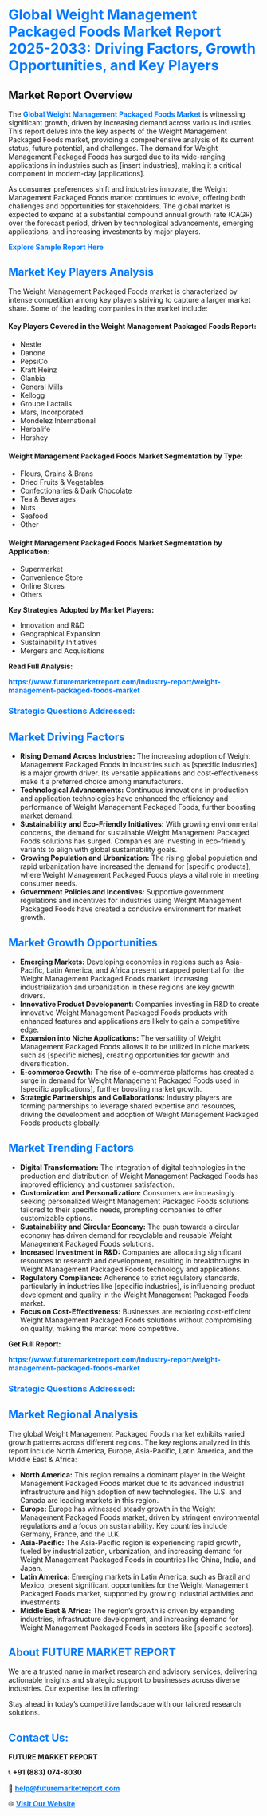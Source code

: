 <h1 style="color: #007BFF;">Global Weight Management Packaged Foods Market Report 2025-2033: Driving Factors, Growth Opportunities, and Key Players</h1>

<section id="overview">
<h2>Market Report Overview</h2>
<p>The <a href="https://www.futuremarketreport.com/industry-report/weight-management-packaged-foods-market" style="color: #007BFF; text-decoration: none;"><strong>Global Weight Management Packaged Foods Market</strong></a> is witnessing significant growth, driven by increasing demand across various industries. This report delves into the key aspects of the Weight Management Packaged Foods market, providing a comprehensive analysis of its current status, future potential, and challenges. The demand for Weight Management Packaged Foods has surged due to its wide-ranging applications in industries such as [insert industries], making it a critical component in modern-day [applications].</p>
<p>As consumer preferences shift and industries innovate, the Weight Management Packaged Foods market continues to evolve, offering both challenges and opportunities for stakeholders. The global market is expected to expand at a substantial compound annual growth rate (CAGR) over the forecast period, driven by technological advancements, emerging applications, and increasing investments by major players.</p>
</section>

<section id="overview">
<p><a href="https://www.futuremarketreport.com/request-sample/reportId=61841" style="color: #007BFF; text-decoration: none;"><strong>Explore Sample Report Here</strong></a></p>
</section>

<section id="key-players">
<h2 style="color: #007BFF;">Market Key Players Analysis</h2>
<p>The Weight Management Packaged Foods market is characterized by intense competition among key players striving to capture a larger market share. Some of the leading companies in the market include:</p>
<h4>Key Players Covered in the Weight Management Packaged Foods Report:</h4>
<ul><li>Nestle</li><li>Danone</li><li>PepsiCo</li><li>Kraft Heinz</li><li>Glanbia</li><li>General Mills</li><li>Kellogg</li><li>Groupe Lactalis</li><li>Mars, Incorporated</li><li>Mondelez International</li><li>Herbalife</li><li>Hershey</li></ul>
<h4>Weight Management Packaged Foods Market Segmentation by Type:</h4>
<ul><li>Flours, Grains &amp; Brans</li><li>Dried Fruits &amp; Vegetables</li><li>Confectionaries &amp; Dark Chocolate</li><li>Tea &amp; Beverages</li><li>Nuts</li><li>Seafood</li><li>Other</li></ul>

<h4>Weight Management Packaged Foods Market Segmentation by Application:</h4>
<ul><li>Supermarket</li><li>Convenience Store</li><li>Online Stores</li><li>Others</li></ul>
<p><strong>Key Strategies Adopted by Market Players:</strong></p>
<ul>
<li>Innovation and R&D</li>
<li>Geographical Expansion</li>
<li>Sustainability Initiatives</li>
<li>Mergers and Acquisitions</li>
</ul>
</section>

<section>
<p><strong>Read Full Analysis: </strong></p><a href="https://www.futuremarketreport.com/industry-report/weight-management-packaged-foods-market" style="color: #007BFF; text-decoration: none;"><strong>https://www.futuremarketreport.com/industry-report/weight-management-packaged-foods-market</strong></a>
<h3 style="color: #007BFF;">Strategic Questions Addressed:</h3>
</section>

<section id="driving-factors">
<h2 style="color: #007BFF;">Market Driving Factors</h2>
<ul>
<li><strong>Rising Demand Across Industries:</strong> The increasing adoption of Weight Management Packaged Foods in industries such as [specific industries] is a major growth driver. Its versatile applications and cost-effectiveness make it a preferred choice among manufacturers.</li>
<li><strong>Technological Advancements:</strong> Continuous innovations in production and application technologies have enhanced the efficiency and performance of Weight Management Packaged Foods, further boosting market demand.</li>
<li><strong>Sustainability and Eco-Friendly Initiatives:</strong> With growing environmental concerns, the demand for sustainable Weight Management Packaged Foods solutions has surged. Companies are investing in eco-friendly variants to align with global sustainability goals.</li>
<li><strong>Growing Population and Urbanization:</strong> The rising global population and rapid urbanization have increased the demand for [specific products], where Weight Management Packaged Foods plays a vital role in meeting consumer needs.</li>
<li><strong>Government Policies and Incentives:</strong> Supportive government regulations and incentives for industries using Weight Management Packaged Foods have created a conducive environment for market growth.</li>
</ul>
</section>

<section id="growth-opportunities">
<h2 style="color: #007BFF;">Market Growth Opportunities</h2>
<ul>
<li><strong>Emerging Markets:</strong> Developing economies in regions such as Asia-Pacific, Latin America, and Africa present untapped potential for the Weight Management Packaged Foods market. Increasing industrialization and urbanization in these regions are key growth drivers.</li>
<li><strong>Innovative Product Development:</strong> Companies investing in R&D to create innovative Weight Management Packaged Foods products with enhanced features and applications are likely to gain a competitive edge.</li>
<li><strong>Expansion into Niche Applications:</strong> The versatility of Weight Management Packaged Foods allows it to be utilized in niche markets such as [specific niches], creating opportunities for growth and diversification.</li>
<li><strong>E-commerce Growth:</strong> The rise of e-commerce platforms has created a surge in demand for Weight Management Packaged Foods used in [specific applications], further boosting market growth.</li>
<li><strong>Strategic Partnerships and Collaborations:</strong> Industry players are forming partnerships to leverage shared expertise and resources, driving the development and adoption of Weight Management Packaged Foods products globally.</li>
</ul>
</section>

<section id="trending-factors">
<h2 style="color: #007BFF;">Market Trending Factors</h2>
<ul>
<li><strong>Digital Transformation:</strong> The integration of digital technologies in the production and distribution of Weight Management Packaged Foods has improved efficiency and customer satisfaction.</li>
<li><strong>Customization and Personalization:</strong> Consumers are increasingly seeking personalized Weight Management Packaged Foods solutions tailored to their specific needs, prompting companies to offer customizable options.</li>
<li><strong>Sustainability and Circular Economy:</strong> The push towards a circular economy has driven demand for recyclable and reusable Weight Management Packaged Foods solutions.</li>
<li><strong>Increased Investment in R&D:</strong> Companies are allocating significant resources to research and development, resulting in breakthroughs in Weight Management Packaged Foods technology and applications.</li>
<li><strong>Regulatory Compliance:</strong> Adherence to strict regulatory standards, particularly in industries like [specific industries], is influencing product development and quality in the Weight Management Packaged Foods market.</li>
<li><strong>Focus on Cost-Effectiveness:</strong> Businesses are exploring cost-efficient Weight Management Packaged Foods solutions without compromising on quality, making the market more competitive.</li>
</ul>
</section>

<section>
<p><strong>Get Full Report: </strong></p><a href="https://www.futuremarketreport.com/industry-report/weight-management-packaged-foods-market" style="color: #007BFF; text-decoration: none;"><strong>https://www.futuremarketreport.com/industry-report/weight-management-packaged-foods-market</strong></a>
<h3 style="color: #007BFF;">Strategic Questions Addressed:</h3>
</section>


<section id="regional-analysis">
<h2 style="color: #007BFF;">Market Regional Analysis</h2>
<p>The global Weight Management Packaged Foods market exhibits varied growth patterns across different regions. The key regions analyzed in this report include North America, Europe, Asia-Pacific, Latin America, and the Middle East & Africa:</p>
<ul>
<li><strong>North America:</strong> This region remains a dominant player in the Weight Management Packaged Foods market due to its advanced industrial infrastructure and high adoption of new technologies. The U.S. and Canada are leading markets in this region.</li>
<li><strong>Europe:</strong> Europe has witnessed steady growth in the Weight Management Packaged Foods market, driven by stringent environmental regulations and a focus on sustainability. Key countries include Germany, France, and the U.K.</li>
<li><strong>Asia-Pacific:</strong> The Asia-Pacific region is experiencing rapid growth, fueled by industrialization, urbanization, and increasing demand for Weight Management Packaged Foods in countries like China, India, and Japan.</li>
<li><strong>Latin America:</strong> Emerging markets in Latin America, such as Brazil and Mexico, present significant opportunities for the Weight Management Packaged Foods market, supported by growing industrial activities and investments.</li>
<li><strong>Middle East & Africa:</strong> The region’s growth is driven by expanding industries, infrastructure development, and increasing demand for Weight Management Packaged Foods in sectors like [specific sectors].</li>
</ul>
</section>

<footer>
<h2 style="color: #007BFF;">About FUTURE MARKET REPORT</h2>
<p>We are a trusted name in market research and advisory services, delivering actionable insights and strategic support to businesses across diverse industries. Our expertise lies in offering:</p>

<p>Stay ahead in today’s competitive landscape with our tailored research solutions.</p>

<h2 style="color: #007BFF;">Contact Us:</h2>
<p><strong>FUTURE MARKET REPORT</strong></p>
<p>📞 <strong>+91 (883) 074-8030</strong></p>
<p>📧 <strong><a href="mailto:help@futuremarketreport.com" style="color: #007BFF;">help@futuremarketreport.com</a></strong></p>
<p>🌐 <strong><a href="https://www.futuremarketreport.com/" style="color: #007BFF;">Visit Our Website</a></strong></p>
</footer>